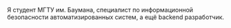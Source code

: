 <p>Я студент МГТУ им. Баумана, специалист по информационной безопасности автоматизированных систем, а ещё backend разработчик.</p>
